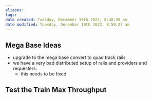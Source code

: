 ```yaml
---
aliases: 
tags: 
date created: Tuesday, December 19th 2023, 8:48:29 am
date modified: Tuesday, December 19th 2023, 8:50:27 am
---
```


## Mega Base Ideas

- upgrade to the mega base convert to quad track rails
- we have a very bad distributed setup of rails and providers and requesters.
	- this needs to be fixed

## Test the Train Max Throughput